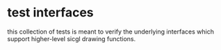 # test interfaces
this collection of tests is meant to verify the underlying interfaces which support higher-level sicgl drawing functions.
